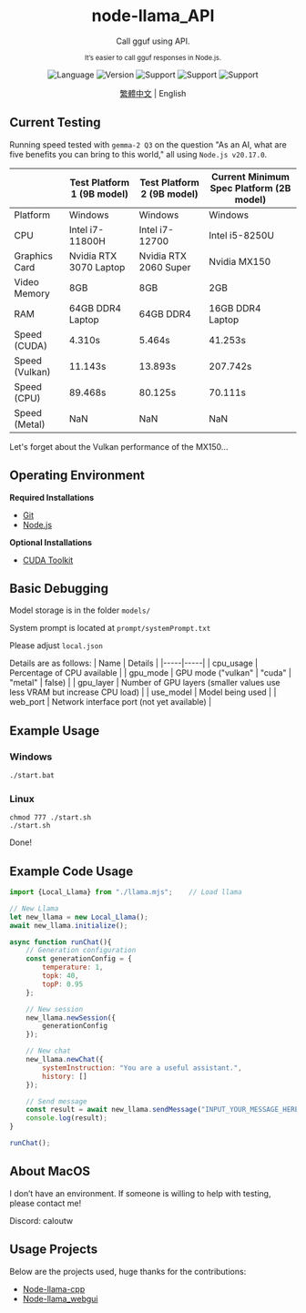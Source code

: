 <div align="center"> 
    <h1>node-llama_API</h1>
    <p>Call gguf using API.</p>
    <sub>It’s easier to call gguf responses in Node.js.</sub>
    <p></p>
</div>  

<div align="center">

![Language](https://badgen.net/badge/Language/Javascript/orange)
![Version](https://badgen.net/badge/Node%20Version/v20.17.0/green)
![Support](https://badgen.net/badge/icon/Windows?icon=windows&label=Support)
![Support](https://badgen.net/badge/icon/Linux?icon=terminal&label=Support)
![Support](https://badgen.net/badge/icon/MacOS?icon=apple&label=Support)

</div>

<div align="center">

[繁體中文]("readme.md") | English

</div>

## Current Testing
Running speed tested with `gemma-2 Q3` on the question "As an AI, what are five benefits you can bring to this world," all using `Node.js v20.17.0`.

| | Test Platform 1 (9B model) | Test Platform 2 (9B model) | Current Minimum Spec Platform (2B model) | 
|-----|-----|-----|-----|
| Platform | Windows | Windows | Windows |
| CPU | Intel i7-11800H | Intel i7-12700 | Intel i5-8250U |
| Graphics Card | Nvidia RTX 3070 Laptop | Nvidia RTX 2060 Super | Nvidia MX150 |
| Video Memory | 8GB | 8GB | 2GB |
| RAM | 64GB DDR4 Laptop | 64GB DDR4 | 16GB DDR4 Laptop |
| Speed (CUDA) | 4.310s | 5.464s | 41.253s |
| Speed (Vulkan) | 11.143s | 13.893s | 207.742s |
| Speed (CPU) | 89.468s | 80.125s | 70.111s |
| Speed (Metal) | NaN | NaN | NaN |

Let's forget about the Vulkan performance of the MX150...

## Operating Environment
**Required Installations**
- [Git](https://git-scm.com/)
- [Node.js](https://nodejs.org/en)

**Optional Installations**
- [CUDA Toolkit](https://developer.nvidia.com/cuda-toolkit)

## Basic Debugging
Model storage is in the folder `models/`

System prompt is located at `prompt/systemPrompt.txt`

Please adjust `local.json`

Details are as follows:
| Name | Details |
|-----|-----|
| cpu_usage | Percentage of CPU available |
| gpu_mode | GPU mode ("vulkan" | "cuda" | "metal" | false) |
| gpu_layer | Number of GPU layers (smaller values use less VRAM but increase CPU load) |
| use_model | Model being used |
| web_port | Network interface port (not yet available) |

## Example Usage
### Windows
```bat
./start.bat
```

### Linux
```shell
chmod 777 ./start.sh
./start.sh
```

Done!

## Example Code Usage
```js
import {Local_Llama} from "./llama.mjs";    // Load llama

// New Llama
let new_llama = new Local_Llama();
await new_llama.initialize();

async function runChat(){
    // Generation configuration
    const generationConfig = {
        temperature: 1,
        topk: 40,
        topP: 0.95
    };

    // New session
    new_llama.newSession({
        generationConfig
    });

    // New chat
    new_llama.newChat({
        systemInstruction: "You are a useful assistant.",
        history: []
    });

    // Send message
    const result = await new_llama.sendMessage("INPUT_YOUR_MESSAGE_HERE");
    console.log(result);
}

runChat();
```

## About MacOS
I don’t have an environment. If someone is willing to help with testing, please contact me!

Discord: caloutw

## Usage Projects
Below are the projects used, huge thanks for the contributions:
- [Node-llama-cpp](https://github.com/withcatai/node-llama-cpp)
- [Node-llama_webgui](https://github.com/YQ-Haroiii/node-llama_webgui)